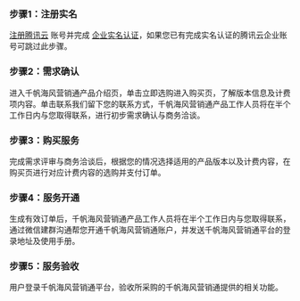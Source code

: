 ### 步骤1：注册实名
[注册腾讯云](https://cloud.tencent.com/document/product/378/17985) 账号并完成 [企业实名认证](https://cloud.tencent.com/document/product/378/10496)，如果您已有完成实名认证的腾讯云企业账号可跳过此步骤。

### 步骤2：需求确认
进入千帆海风营销通产品介绍页，单击立即选购进入购买页，了解版本信息及计费项内容。单击联系我们留下您的联系方式，千帆海风营销通产品工作人员将在半个工作日内与您取得联系，进行初步需求确认与商务洽谈。

### 步骤3：购买服务
完成需求评审与商务洽谈后，根据您的情况选择适用的产品版本以及计费内容，在购买页进行对应计费内容的选购并支付订单。

### 步骤4：服务开通
生成有效订单后，千帆海风营销通产品工作人员将在半个工作日内与您取得联系，通过微信建群沟通帮您开通千帆海风营销通账户，并发送千帆海风营销通平台的登录地址及使用手册。

### 步骤5：服务验收
用户登录千帆海风营销通平台，验收所采购的千帆海风营销通提供的相关功能。
